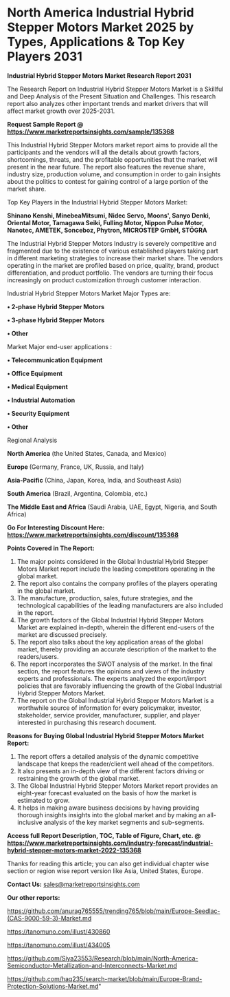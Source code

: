 # North America Industrial Hybrid Stepper Motors Market 2025 by Types, Applications & Top Key Players 2031

<strong>Industrial Hybrid Stepper Motors Market Research Report 2031</strong>

The Research Report on Industrial Hybrid Stepper Motors Market is a Skillful and Deep Analysis of the Present Situation and Challenges. This research report also analyzes other important trends and market drivers that will affect market growth over 2025-2031.

<strong>Request Sample Report @ <a href=https://www.marketreportsinsights.com/sample/135368>https://www.marketreportsinsights.com/sample/135368</a></strong>

This Industrial Hybrid Stepper Motors market report aims to provide all the participants and the vendors will all the details about growth factors, shortcomings, threats, and the profitable opportunities that the market will present in the near future. The report also features the revenue share, industry size, production volume, and consumption in order to gain insights about the politics to contest for gaining control of a large portion of the market share.

Top Key Players in the Industrial Hybrid Stepper Motors Market:

<strong>Shinano Kenshi, MinebeaMitsumi, Nidec Servo, Moons', Sanyo Denki, Oriental Motor, Tamagawa Seiki, Fulling Motor, Nippon Pulse Motor, Nanotec, AMETEK, Sonceboz, Phytron, MICROSTEP GmbH, STÖGRA</strong>

The Industrial Hybrid Stepper Motors Industry is severely competitive and fragmented due to the existence of various established players taking part in different marketing strategies to increase their market share. The vendors operating in the market are profiled based on price, quality, brand, product differentiation, and product portfolio. The vendors are turning their focus increasingly on product customization through customer interaction.

Industrial Hybrid Stepper Motors Market Major Types are:

<strong>• 2-phase Hybrid Stepper Motors

• 3-phase Hybrid Stepper Motors

• Other</strong>

Market Major end-user applications :

<strong>• Telecommunication Equipment

• Office Equipment

• Medical Equipment

• Industrial Automation

• Security Equipment

• Other</strong>

Regional Analysis

</u><strong><b>North America</b></strong> (the United States, Canada, and Mexico)

<strong><b>Europe </b></strong>(Germany, France, UK, Russia, and Italy)

<strong><b>Asia-Pacific</b></strong> (China, Japan, Korea, India, and Southeast Asia)

<strong><b>South America</b></strong> (Brazil, Argentina, Colombia, etc.)

<strong><b>The Middle East and Africa</b></strong> (Saudi Arabia, UAE, Egypt, Nigeria, and South Africa)

<strong>Go For Interesting Discount Here: <a href=https://www.marketreportsinsights.com/discount/135368>https://www.marketreportsinsights.com/discount/135368</a></strong>

<strong>Points Covered in The Report:</strong>
<ol>
  <li>The major points considered in the Global Industrial Hybrid Stepper Motors Market report include the leading competitors operating in the global market.</li>
  <li>The report also contains the company profiles of the players operating in the global market.</li>
  <li>The manufacture, production, sales, future strategies, and the technological capabilities of the leading manufacturers are also included in the report.</li>
  <li>The growth factors of the Global Industrial Hybrid Stepper Motors Market are explained in-depth, wherein the different end-users of the market are discussed precisely.</li>
  <li>The report also talks about the key application areas of the global market, thereby providing an accurate description of the market to the readers/users.</li>
  <li>The report incorporates the SWOT analysis of the market. In the final section, the report features the opinions and views of the industry experts and professionals. The experts analyzed the export/import policies that are favorably influencing the growth of the Global Industrial Hybrid Stepper Motors Market.</li>
  <li>The report on the Global Industrial Hybrid Stepper Motors Market is a worthwhile source of information for every policymaker, investor, stakeholder, service provider, manufacturer, supplier, and player interested in purchasing this research document.</li>
</ol>
<strong>Reasons for Buying Global Industrial Hybrid Stepper Motors Market Report:</strong>

<ol>
  <li>The report offers a detailed analysis of the dynamic competitive landscape that keeps the reader/client well ahead of the competitors.</li>
  <li>It also presents an in-depth view of the different factors driving or restraining the growth of the global market.</li>
  <li>The Global Industrial Hybrid Stepper Motors Market report provides an eight-year forecast evaluated on the basis of how the market is estimated to grow.</li>
  <li>It helps in making aware business decisions by having providing thorough insights insights into the global market and by making an all-inclusive analysis of the key market segments and sub-segments.</li>
</ol>
<strong>Access full Report Description, TOC, Table of Figure, Chart, etc. @ <a href=https://www.marketreportsinsights.com/industry-forecast/industrial-hybrid-stepper-motors-market-2022-135368>https://www.marketreportsinsights.com/industry-forecast/industrial-hybrid-stepper-motors-market-2022-135368</a></strong>


Thanks for reading this article; you can also get individual chapter wise section or region wise report version like Asia, United States, Europe.

<strong>Contact Us:</strong>
sales@marketreportsinsights.com

<strong>Our other reports:</strong>

<a href=https://github.com/anurag765555/trending765/blob/main/Europe-Seedlac-(CAS-9000-59-3)-Market.md>https://github.com/anurag765555/trending765/blob/main/Europe-Seedlac-(CAS-9000-59-3)-Market.md</a>

<a href=https://tanomuno.com/illust/430860>https://tanomuno.com/illust/430860</a>

<a href=https://tanomuno.com/illust/434005>https://tanomuno.com/illust/434005</a>

<a href=https://github.com/Siya23553/Research/blob/main/North-America-Semiconductor-Metallization-and-Interconnects-Market.md>https://github.com/Siya23553/Research/blob/main/North-America-Semiconductor-Metallization-and-Interconnects-Market.md</a>

<a href=https://github.com/haq235/search-market/blob/main/Europe-Brand-Protection-Solutions-Market.md>https://github.com/haq235/search-market/blob/main/Europe-Brand-Protection-Solutions-Market.md</a>"
